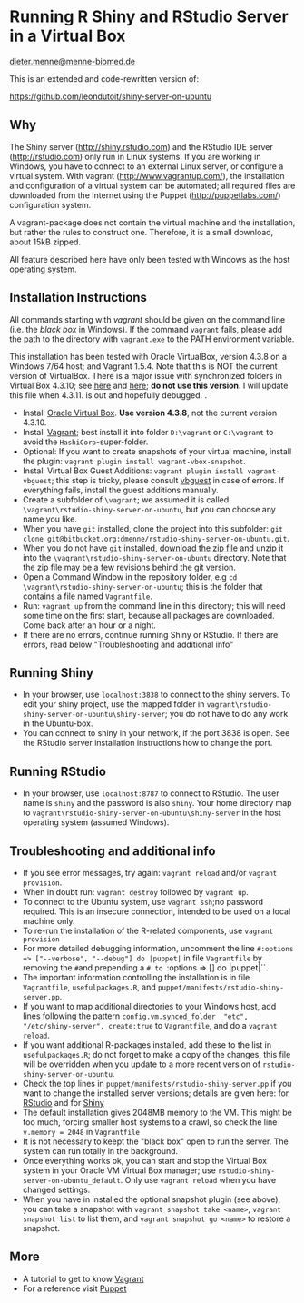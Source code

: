 Running R Shiny and RStudio Server in a Virtual Box
===================================================
dieter.menne@menne-biomed.de

This is an extended and code-rewritten version of: 

https://github.com/leondutoit/shiny-server-on-ubuntu


Why
---

The Shiny server (http://shiny.rstudio.com) and the RStudio IDE server (http://rstudio.com) only run in Linux systems. If you are working in Windows, you have to connect to an external Linux server, or configure a virtual system.
With vagrant (http://www.vagrantup.com/), the installation and configuration of a virtual system can be automated; all required files are downloaded from the Internet using the Puppet (http://puppetlabs.com/) configuration system.

A vagrant-package does not contain the virtual machine and the installation, but rather the rules to construct one. Therefore, it is a small download, about 15kB zipped.

All feature described here have only been tested with Windows as the host operating system.

Installation Instructions
------------

All commands starting with _vagrant_ should be given on the command line (i.e. the _black box_ in Windows).  If the command `vagrant` fails, please add the path to the directory with `vagrant.exe` to the  PATH environment variable.

This installation has been tested with Oracle VirtualBox, version 4.3.8 on a Windows 7/64 host; and Vagrant 1.5.4. Note that this is NOT the current version of VirtualBox. There is a major issue with synchronized folders in Virtual Box 4.3.10; see  [here](http://stackoverflow.com/questions/22717428/vagrant-error-failed-to-mount-folders-in-linux-guest) and [here](https://github.com/mitchellh/vagrant/issues/3341); __do not use this version__. I will update this file when 4.3.11. is out and hopefully debugged. .


* Install [Oracle Virtual Box](https://www.virtualbox.org/wiki/Download_Old_Builds_4_3). __Use version 4.3.8__, not the current version 4.3.10.
* Install [Vagrant](http://www.vagrantup.com/downloads.html); best install it into folder `D:\vagrant` or `C:\vagrant` to avoid the `HashiCorp`-super-folder. 
* Optional: If you want to create snapshots of your virtual machine, install the plugin: `vagrant plugin install vagrant-vbox-snapshot`.
* Install Virtual Box Guest Additions: `vagrant plugin install vagrant-vbguest`; this step is tricky, please consult [vbguest](https://github.com/dotless-de/vagrant-vbguest) in case of errors. If everything fails, install the guest additions manually.
* Create a subfolder of `\vagrant`; we assumed it is called `\vagrant\rstudio-shiny-server-on-ubuntu`, but you can choose any name you like.
* When you have `git` installed, clone the project into this subfolder: `git clone git@bitbucket.org:dmenne/rstudio-shiny-server-on-ubuntu.git`.
* When you do not have `git` installed, [download the zip file](https://bitbucket.org/dmenne/rstudio-shiny-server-on-ubuntu/downloads/rstudio-shiny-server-on-ubuntu.zip) and unzip it into the `\vagrant\rstudio-shiny-server-on-ubuntu` directory. Note that the zip file may be a few revisions behind the git version.
* Open a Command Window in the repository folder, e.g `cd \vagrant\rstudio-shiny-server-on-ubuntu`; this is the folder that contains a file named `Vagrantfile`.
* Run: `vagrant up` from the command line in this directory; this will need some time on the first start, because all packages are downloaded. Come back after an hour or a night.
* If there are no errors, continue running Shiny or RStudio. If there are errors, read below "Troubleshooting and additional info"


Running Shiny 
-------------

* In your browser, use `localhost:3838` to connect to the shiny servers. To edit your shiny project, use the mapped folder in `vagrant\rstudio-shiny-server-on-ubuntu\shiny-server`; you do not have to do any work in the Ubuntu-box.
* You can connect to shiny in your network, if the port 3838 is open. See the RStudio server installation instructions how to change the port.


Running RStudio
-------------

* In your browser, use `localhost:8787` to connect to RStudio.  The user name is `shiny` and the password is also `shiny`. Your home directory map to `vagrant\rstudio-shiny-server-on-ubuntu\shiny-server` in the host operating system (assumed Windows).

Troubleshooting and additional info
------------------------------------

* If you see error messages, try again: `vagrant reload` and/or `vagrant provision`.  
* When in doubt run: `vagrant destroy` followed by  `vagrant up`.
* To connect to the Ubuntu system, use `vagrant ssh`;no password required. This is an insecure connection, intended to be used on a local machine only.
* To re-run the installation of the R-related components, use `vagrant provision`
* For more detailed debugging information, uncomment the line  `#:options => ["--verbose", "--debug"] do |puppet|` 
in file `Vagrantfile` by removing the `#`and prepending a `# to `:options => [] do |puppet|``.
* The important information controlling the installation is in file `Vagrantfile`, `usefulpackages.R`, and `puppet/manifests/rstudio-shiny-server.pp`.
* If you want to map additional directories to your Windows host, add lines following the pattern `config.vm.synced_folder  "etc", "/etc/shiny-server", create:true` to `Vagrantfile`, and do a `vagrant reload`.
* If you want additional R-packages installed, add these to the list in `usefulpackages.R`; do not forget to make a copy of the changes, this file will be overridden when you update to a more recent version of  `rstudio-shiny-server-on-ubuntu`.
* Check the top lines in `puppet/manifests/rstudio-shiny-server.pp` if you want to change the installed server versions; details are given here: for [RStudio](http://www.rstudio.com/shiny/server/install-opensource) and for [Shiny](http://www.rstudio.com/ide/download/server)
* The default installation gives 2048MB memory to the VM. This might be too much, forcing smaller host systems to a crawl, so check the line `v.memory = 2048` in `Vagrantfile`
* It is not necessary to keept the "black box" open to run the server. The system can run totally in the background.
* Once everything works ok, you can start and stop the Virtual Box system in your Oracle VM Virtual Box manager; use `rstudio-shiny-server-on-ubuntu_default`. Only use `vagrant reload` when you have changed settings.
* When you have in installed the optional snapshot plugin (see above), you can take a snapshot with `vagrant snapshot take <name>`, `vagrant snapshot list` to list them, and `vagrant snapshot go <name>` to restore a snapshot.

More 
------
* A tutorial to get to know [Vagrant](http://docs.vagrantup.com/v1/docs/getting-started/index.html)
* For a reference visit [Puppet](https://puppetlabs.com/)
